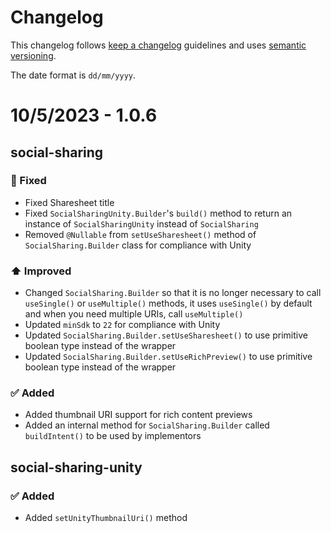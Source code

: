 # Changelog

This changelog follows [keep a changelog](https://keepachangelog.com/) guidelines and uses [semantic versioning](https://semver.org/).

The date format is `dd/mm/yyyy`.

# 10/5/2023 - 1.0.6

## social-sharing

### 🐞 Fixed

- Fixed Sharesheet title
- Fixed `SocialSharingUnity.Builder`'s `build()` method to return an instance of `SocialSharingUnity` instead of `SocialSharing`
- Removed `@Nullable` from `setUseSharesheet()` method of `SocialSharing.Builder` class for compliance with Unity

### ⬆️ Improved

- Changed `SocialSharing.Builder` so that it is no longer necessary to call `useSingle()` or `useMultiple()` methods, it uses `useSingle()` by default and when you need multiple URIs, call `useMultiple()`
- Updated `minSdk` to `22` for compliance with Unity
- Updated `SocialSharing.Builder.setUseSharesheet()` to use primitive boolean type instead of the wrapper
- Updated `SocialSharing.Builder.setUseRichPreview()` to use primitive boolean type instead of the wrapper

### ✅ Added

- Added thumbnail URI support for rich content previews
- Added an internal method for `SocialSharing.Builder` called `buildIntent()` to be used by implementors

## social-sharing-unity

### ✅ Added

- Added `setUnityThumbnailUri()` method